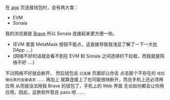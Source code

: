 [site]: https://hashmail.dev
[app]: https://app.hashmail.dev

在 [app] 页连接钱包时，会有两大类：

- EVM
- Sonala

我的浏览器是 [Brave](../brave-note)
 所以 Sonala 连接起来更方便一些。

- (EVM 里面 MetaMask 按钮不能点，这直接导致我浅显了解了一下一大批 DApp ....)
- (网络不好的话就会看不到在 EVM 和 Sonala 之间选择的下拉框，而我就是网络不好 ....)

不过网络不好就会断开，
然后钱包说 `已连接` 页面却让你去
点击那个不存在的 `钱包弹出来的连接请求` …… 再加上
就算连接上了也可能很快断开，而且手机上还必须用应用
从而就没法用我 Brave 的钱包了，手机上的 Web 界面
无论如何都会让你用应用，因此，这款软件暂且 pass 吧 ……
